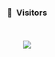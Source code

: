 ### <p align="center">👀 &nbsp;Visitors</p>
<br>
<p align="center">
  <img src="https://profile-counter.glitch.me/Object02X/count.svg" />
</p>
